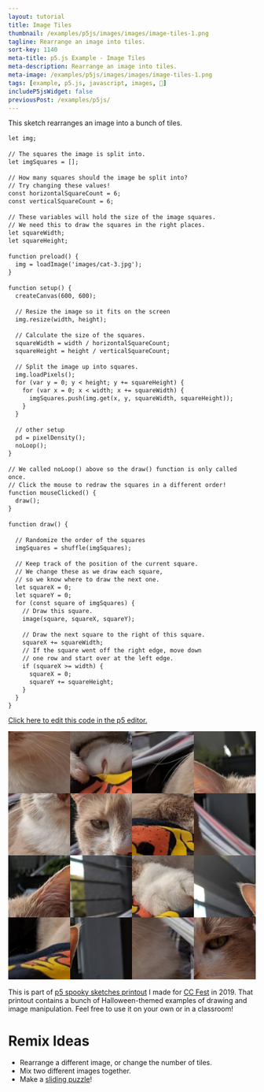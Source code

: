 ```yaml
---
layout: tutorial
title: Image Tiles
thumbnail: /examples/p5js/images/images/image-tiles-1.png
tagline: Rearrange an image into tiles.
sort-key: 1140
meta-title: p5.js Example - Image Tiles
meta-description: Rearrange an image into tiles.
meta-image: /examples/p5js/images/images/image-tiles-1.png
tags: [example, p5.js, javascript, images, 🎃]
includeP5jsWidget: false
previousPost: /examples/p5js/
---
```


This sketch rearranges an image into a bunch of tiles.

```
let img;

// The squares the image is split into.
let imgSquares = [];

// How many squares should the image be split into?
// Try changing these values!
const horizontalSquareCount = 6;
const verticalSquareCount = 6;

// These variables will hold the size of the image squares.
// We need this to draw the squares in the right places.
let squareWidth;
let squareHeight;

function preload() {
  img = loadImage('images/cat-3.jpg');
}

function setup() {
  createCanvas(600, 600);

  // Resize the image so it fits on the screen
  img.resize(width, height);

  // Calculate the size of the squares.
  squareWidth = width / horizontalSquareCount;
  squareHeight = height / verticalSquareCount;

  // Split the image up into squares.
  img.loadPixels();
  for (var y = 0; y < height; y += squareHeight) {
    for (var x = 0; x < width; x += squareWidth) {
      imgSquares.push(img.get(x, y, squareWidth, squareHeight));
    }
  }

  // other setup
  pd = pixelDensity();
  noLoop();
}

// We called noLoop() above so the draw() function is only called once.
// Click the mouse to redraw the squares in a different order!
function mouseClicked() {
  draw();
}

function draw() {

  // Randomize the order of the squares
  imgSquares = shuffle(imgSquares);

  // Keep track of the position of the current square.
  // We change these as we draw each square,
  // so we know where to draw the next one.
  let squareX = 0;
  let squareY = 0;
  for (const square of imgSquares) {
    // Draw this square.
    image(square, squareX, squareY);

    // Draw the next square to the right of this square.
    squareX += squareWidth;
    // If the square went off the right edge, move down
    // one row and start over at the left edge.
    if (squareX >= width) {
      squareX = 0;
      squareY += squareHeight;
    }
  }
}
```

[Click here to edit this code in the p5 editor.](https://editor.p5js.org/KevinWorkman/sketches/Sdd4N08uZ)

![image tiles](/examples/p5js/images/images/image-tiles-2.png)

This is part of [p5 spooky sketches printout](http://tinyurl.com/p5-spooky-sketches) I made for [CC Fest](http://ccfest.rocks/) in 2019. That printout contains a bunch of Halloween-themed examples of drawing and image manipulation. Feel free to use it on your own or in a classroom!

# Remix Ideas

- Rearrange a different image, or change the number of tiles.
- Mix two different images together.
- Make a [sliding puzzle](https://en.wikipedia.org/wiki/Sliding_puzzle)!
